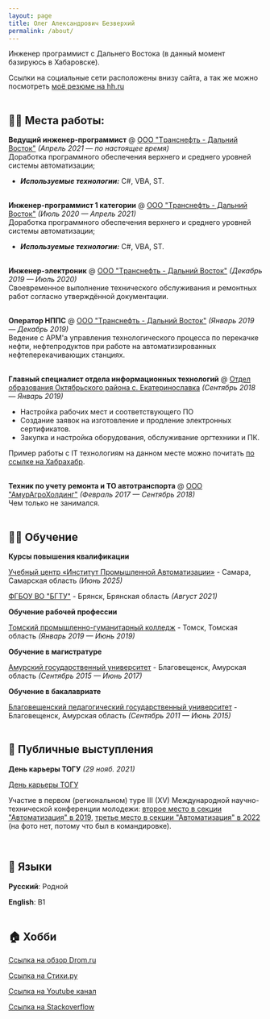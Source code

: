 ```yaml
---
layout: page
title: Олег Александрович Безверхий
permalink: /about/
---
```


Инженер программист с Дальнего Востока (в данный момент базируюсь в Хабаровске).

Ссылки на социальные сети расположены внизу сайта, а так же можно посмотреть [моё резюме на hh.ru](https://blagoveschensk.hh.ru/resume/100a47e7ff099c5d9b0039ed1f3359764f7137)
<br><br>

## 👨‍💻 Места работы:

**Ведущий инженер-программист** @ [ООО "Tранснефть - Дальний Восток"](https://fareast.transneft.ru) _(Апрель 2021 — по настоящее время)_ <br>
Доработка программного обеспечения верхнего и среднего уровней системы автоматизации;
  - **_Используемые технологии:_** C#, VBA, ST.
<br><br>

**Инженер-программист 1 категории** @ [ООО "Tранснефть - Дальний Восток"](https://fareast.transneft.ru) _(Июль 2020 — Апрель 2021)_ <br>
Доработка программного обеспечения верхнего и среднего уровней системы автоматизации;
  - **_Используемые технологии:_** C#, VBA, ST.
<br><br>

**Инженер-электроник** @ [ООО "Tранснефть - Дальний Восток"](https://fareast.transneft.ru) _(Декабрь 2019 — Июль 2020)_ <br>
Своевременное выполнение технического обслуживания и ремонтных работ согласно утверждённой документации.
<br><br>

**Оператор НППС** @ [ООО "Tранснефть - Дальний Восток"](https://fareast.transneft.ru) _(Январь 2019 — Декабрь 2019)_ <br>
Ведение с АРМ'а управления технологического процесса по перекачке нефти, нефтепродуктов при работе на автоматизированных нефтеперекачивающих станциях.
<br><br>

**Главный специалист отдела информационных технологий** @ [Отдел образования Октябрьского района с. Екатеринославка](http://okt-roo.my1.ru) _(Сентябрь 2018 — Январь 2019)_<br>
- Настройка рабочих мест и соответствующего ПО
- Создание заявок на изготовление и продление электронных сертификатов.
- Закупка и настройка оборудования, обслуживание оргтехники и ПК.

Пример работы с IT технологиям на данном месте можно почитать [по ссылке на Хабрахабр](https://habr.com/ru/post/561822/).
<br><br>

**Техник по учету ремонта и ТО автотранспорта** @ [ООО "АмурАгроХолдинг"](http://www.vegalon.ru) _(Февраль 2017 — Сентябрь 2018)_<br>
Чем только не занимался.
<br><br>

## 👨‍🎓 Обучение

**Курсы повышения квалификации**<br>

[Учебный центр «Институт Промышленной Автоматизации»](https://ipa.sms-a.ru/event_news.htm?msg=953) - Самара, Самарская область _(Июнь 2025)_ 

[ФГБОУ ВО "БГТУ"](https://www.tu-bryansk.ru/) - Брянск, Брянская область _(Август 2021)_ 

**Обучение рабочей профессии**<br>

[Томский промышленно-гуманитарный колледж](http://tgpgk.tomsk.ru/) - Томск, Томская область _(Январь 2019 — Июнь 2019)_ 


**Обучение в магистратуре**<br>

[Амурский государственный университет](https://amursu.ru/) - Благовещенск, Амурская область _(Сентябрь 2015 — Июнь 2017)_ 

**Обучение в бакалавриате**<br>

[Благовещенский педагогический государственный университет](https://bgpu.ru/) - Благовещенск, Амурская область _(Сентябрь 2011 — Июнь 2015)_ 
<br><br>

## 🎤 Публичные выступления
    
**День карьеры ТОГУ** _(29 нояб. 2021)_<br>

[День карьеры ТОГУ](https://youtu.be/8BFlrrvk6Po)<br>

Участие в первом (региональном) туре III (XV) Международной научно-технической конференции молодежи: [второе место в секции "Автоматизация" в 2019](https://fareast.transneft.ru/press/news/?id=70903), [третье место в секции "Автоматизация" в 2022](https://fareast.transneft.ru/press/news/?id=114131) (на фото нет, потому что был в командировке).



<br>

## 💬 Языки

**Русский**: Родной

**English**: B1 
<br><br>

## 🏠 Хобби

[Ссылка на обзор Drom.ru](https://www.drom.ru/reviews/toyota/passo/910074/)

[Ссылка на Стихи.ру](https://stihi.ru/avtor/olegbezverhii)

[Ссылка на Youtube канал](https://www.youtube.com/@OlegBezverhii/videos)

[Ссылка на Stackoverflow](https://ru.stackoverflow.com/users/207176/oleg-bezverhii)